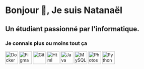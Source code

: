 # Bonjour 👋, Je suis Natanaël
## Un étudiant passionné par l'informatique.
### Je connais plus ou moins tout ça
<img src="https://github.com/NatanaelAut/natanaelaut/blob/main/Docker.png?raw=true" alt="Docker" width="40" height="40"/> <img src="https://github.com/NatanaelAut/natanaelaut/blob/main/Figma.png?raw=true" alt="Figma" width="40" height="40"/> <img src="https://github.com/NatanaelAut/natanaelaut/blob/main/Git.png?raw=true" alt="Git" width="40" height="40"/> <img src="https://github.com/NatanaelAut/natanaelaut/blob/main/Html.png?raw=true" alt="Html" width="40" height="40"/> <img src="https://github.com/NatanaelAut/natanaelaut/blob/main/Java.png?raw=true" alt="Java" width="40" height="40"/> <img src="https://github.com/NatanaelAut/natanaelaut/blob/main/MySQL.png?raw=true" alt="MySQL" width="40" height="40"/> <img src="https://github.com/NatanaelAut/natanaelaut/blob/main/Photoshop.png?raw=true" alt="Photoshop" width="40" height="40"/> <img src="https://github.com/NatanaelAut/natanaelaut/blob/main/Python.png?raw=true" alt="Python" width="40" height="40"/>
